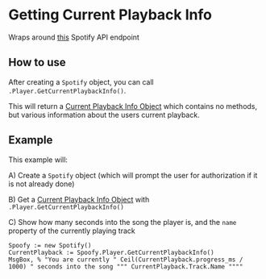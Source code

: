 # Getting Current Playback Info
Wraps around [this](https://developer.spotify.com/documentation/web-api/reference/player/get-information-about-the-users-current-playback/) Spotify API endpoint
## How to use
After creating a `Spotify` object, you can call `.Player.GetCurrentPlaybackInfo()`.

This will return a [Current Playback Info Object](current-info-object.md) which contains no methods, but various information about the users current playback.

## Example
This example will:

A) Create a `Spotify` object (which will prompt the user for authorization if it is not already done) 

B) Get a [Current Playback Info Object](current-info-object.md) with `.Player.GetCurrentPlaybackInfo()`

C) Show how many seconds into the song the player is, and the `name` property of the currently playing track
```
Spoofy := new Spotify()
CurrentPlayback := Spoofy.Player.GetCurrentPlaybackInfo()
MsgBox, % "You are currently " Ceil(CurrentPlayback.progress_ms / 1000) " seconds into the song """ CurrentPlayback.Track.Name """"
```